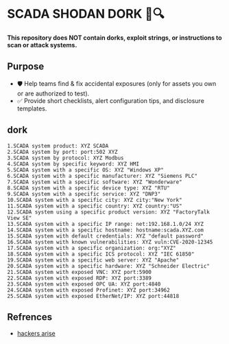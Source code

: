# SCADA SHODAN DORK 🚫🔍

**This repository does NOT contain dorks, exploit strings, or instructions to scan or attack systems.**

## Purpose

* 🛡️ Help teams find & fix accidental exposures (only for assets you own or are authorized to test).
* ✅ Provide short checklists, alert configuration tips, and disclosure templates.

## dork 
```
1.SCADA system product: XYZ SCADA
2.SCADA system by port: port:502 XYZ
3.SCADA system by protocol: XYZ Modbus
4.SCADA system by specific keyword: XYZ HMI
5.SCADA system with a specific OS: XYZ "Windows XP"
6.SCADA system with a specific manufacturer: XYZ "Siemens PLC"
7.SCADA system with a specific software: XYZ "Wonderware"
8.SCADA system with a specific device type: XYZ "RTU"
9.SCADA system with a specific service: XYZ "DNP3"
10.SCADA system with a specific city: XYZ city:"New York"
11.SCADA system with a specific country: XYZ country:"US"
12.SCADA system using a specific product version: XYZ "FactoryTalk View SE"
13.SCADA system with a specific IP range: net:192.168.1.0/24 XYZ
14.SCADA system with a specific hostname: hostname:scada.XYZ.com
15.SCADA system with default credentials: XYZ "default password"
16.SCADA system with known vulnerabilities: XYZ vuln:CVE-2020-12345
17.SCADA system with a specific organization: org:"XYZ"
18.SCADA system with a specific ICS protocol: XYZ "IEC 61850"
19.SCADA system with a specific web server: XYZ "Apache"
20.SCADA system with a specific hardware: XYZ "Schneider Electric"
21.SCADA system with exposed VNC: XYZ port:5900
22.SCADA system with exposed RDP: XYZ port:3389
23.SCADA system with exposed OPC UA: XYZ port:4840
24.SCADA system with exposed Profinet: XYZ port:34962
25.SCADA system with exposed EtherNet/IP: XYZ port:44818
```

## Refrences
* [hackers arise](https://www.hackers-arise.com/post/2016/06/30/hacking-scada-finding-scada-systems-using-shodan)

